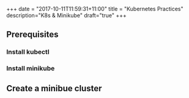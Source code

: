 +++
date = "2017-10-11T11:59:31+11:00"
title = "Kubernetes Practices"
description="K8s & Minikube"
draft="true"
+++



## Prerequisites

### Install kubectl

### Install minikube 


## Create a minibue cluster

## 
